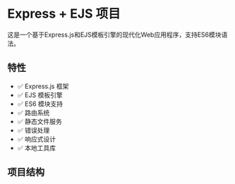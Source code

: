 # Express + EJS 项目

这是一个基于Express.js和EJS模板引擎的现代化Web应用程序，支持ES6模块语法。

## 特性

- ✅ Express.js 框架
- ✅ EJS 模板引擎
- ✅ ES6 模块支持
- ✅ 路由系统
- ✅ 静态文件服务
- ✅ 错误处理
- ✅ 响应式设计
- ✅ 本地工具库

## 项目结构